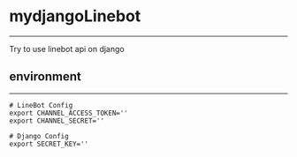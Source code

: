 # mydjangoLinebot
---
Try to use linebot api on django

## environment
---
```shell
# LineBot Config
export CHANNEL_ACCESS_TOKEN=''
export CHANNEL_SECRET=''

# Django Config
export SECRET_KEY=''
```